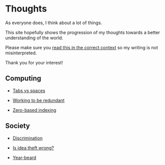 # Thoughts

As everyone does, I think about a lot of things.

This site hopefully shows the progression of my thoughts towards a
better understanding of the world.

Please make sure you [read this in the correct context](/on/context/)
so my writing is not misinterpreted.

Thank you for your interest!


## Computing

- [Tabs vs spaces](/on/tabs_vs_spaces/)

- [Working to be redundant](/on/working_to_be_redundant/)

- [Zero-based indexing](/on/zero-based_index/)


## Society

- [Discrimination](/on/discrimination/)

- [Is idea theft wrong?](/on/is_idea_theft_wrong/)

- [Year-beard](/on/year-beard/)
